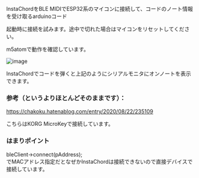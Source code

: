 InstaChordをBLE MIDIでESP32系のマイコンに接続して、コードのノート情報を受け取るarduinoコード

起動時に接続を試みます。途中で切れた場合はマイコンをリセットしてください。

m5atomで動作を確認しています。

![image](https://user-images.githubusercontent.com/18435429/187401402-b0812a8a-94b2-48aa-a02c-6805b77574c7.png)

InstaChordでコードを弾くと上記のようにシリアルモニタにオンノートを表示できます。


### 参考（というよりほとんどそのままです）：

https://chakoku.hatenablog.com/entry/2020/08/22/235109

こちらはKORG MicroKeyで接続しています。 

### はまりポイント
bleClient->connect(pAddress);   
でMACアドレス指定だとなぜかInstaChordは接続できないので直接デバイスで接続しています。
